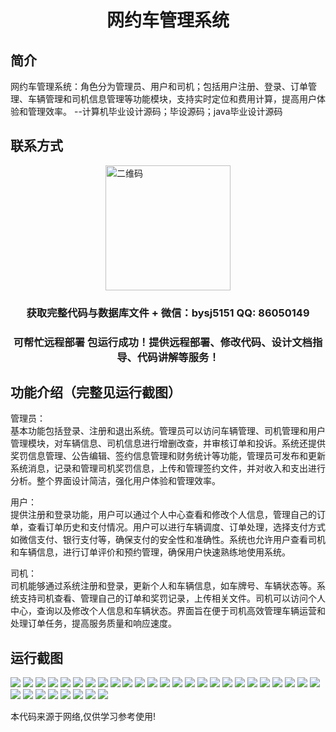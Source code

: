 <p><h1 align="center">网约车管理系统</h1></p>

## 简介
网约车管理系统：角色分为管理员、用户和司机；包括用户注册、登录、订单管理、车辆管理和司机信息管理等功能模块，支持实时定位和费用计算，提高用户体验和管理效率。    --计算机毕业设计源码；毕设源码；java毕业设计源码


## 联系方式
<img src="https://bs-1329754181.cos.ap-shanghai.myqcloud.com/wx.jpg" alt="二维码" style="display: block; margin: 0 auto;" width="200px">
<p><h3 align="center">获取完整代码与数据库文件 + 微信：bysj5151 QQ: 86050149</h3></p>
<p><h3 align="center">可帮忙远程部署 包运行成功！提供远程部署、修改代码、设计文档指导、代码讲解等服务！</h3></p>

## 功能介绍（完整见运行截图）
管理员：   
基本功能包括登录、注册和退出系统。管理员可以访问车辆管理、司机管理和用户管理模块，对车辆信息、司机信息进行增删改查，并审核订单和投诉。系统还提供奖罚信息管理、公告编辑、签约信息管理和财务统计等功能，管理员可发布和更新系统消息，记录和管理司机奖罚信息，上传和管理签约文件，并对收入和支出进行分析。整个界面设计简洁，强化用户体验和管理效率。  

用户：  
提供注册和登录功能，用户可以通过个人中心查看和修改个人信息，管理自己的订单，查看订单历史和支付情况。用户可以进行车辆调度、订单处理，选择支付方式如微信支付、银行支付等，确保支付的安全性和准确性。系统也允许用户查看司机和车辆信息，进行订单评价和预约管理，确保用户快速熟练地使用系统。  

司机：  
司机能够通过系统注册和登录，更新个人和车辆信息，如车牌号、车辆状态等。系统支持司机查看、管理自己的订单和奖罚记录，上传相关文件。司机可以访问个人中心，查询以及修改个人信息和车辆状态。界面旨在便于司机高效管理车辆运营和处理订单任务，提高服务质量和响应速度。


## 运行截图
![](https://bs-1329754181.cos.ap-shanghai.myqcloud.com/ssm/RideHailingManagementSystem/img/001.jpg)
![](https://bs-1329754181.cos.ap-shanghai.myqcloud.com/ssm/RideHailingManagementSystem/img/002.jpg)
![](https://bs-1329754181.cos.ap-shanghai.myqcloud.com/ssm/RideHailingManagementSystem/img/003.jpg)
![](https://bs-1329754181.cos.ap-shanghai.myqcloud.com/ssm/RideHailingManagementSystem/img/004.jpg)
![](https://bs-1329754181.cos.ap-shanghai.myqcloud.com/ssm/RideHailingManagementSystem/img/005.jpg)
![](https://bs-1329754181.cos.ap-shanghai.myqcloud.com/ssm/RideHailingManagementSystem/img/006.jpg)
![](https://bs-1329754181.cos.ap-shanghai.myqcloud.com/ssm/RideHailingManagementSystem/img/007.jpg)
![](https://bs-1329754181.cos.ap-shanghai.myqcloud.com/ssm/RideHailingManagementSystem/img/008.jpg)
![](https://bs-1329754181.cos.ap-shanghai.myqcloud.com/ssm/RideHailingManagementSystem/img/009.jpg)
![](https://bs-1329754181.cos.ap-shanghai.myqcloud.com/ssm/RideHailingManagementSystem/img/010.jpg)
![](https://bs-1329754181.cos.ap-shanghai.myqcloud.com/ssm/RideHailingManagementSystem/img/011.jpg)
![](https://bs-1329754181.cos.ap-shanghai.myqcloud.com/ssm/RideHailingManagementSystem/img/012.jpg)
![](https://bs-1329754181.cos.ap-shanghai.myqcloud.com/ssm/RideHailingManagementSystem/img/013.jpg)
![](https://bs-1329754181.cos.ap-shanghai.myqcloud.com/ssm/RideHailingManagementSystem/img/014.jpg)
![](https://bs-1329754181.cos.ap-shanghai.myqcloud.com/ssm/RideHailingManagementSystem/img/015.jpg)
![](https://bs-1329754181.cos.ap-shanghai.myqcloud.com/ssm/RideHailingManagementSystem/img/016.jpg)
![](https://bs-1329754181.cos.ap-shanghai.myqcloud.com/ssm/RideHailingManagementSystem/img/017.jpg)
![](https://bs-1329754181.cos.ap-shanghai.myqcloud.com/ssm/RideHailingManagementSystem/img/018.jpg)
![](https://bs-1329754181.cos.ap-shanghai.myqcloud.com/ssm/RideHailingManagementSystem/img/019.jpg)
![](https://bs-1329754181.cos.ap-shanghai.myqcloud.com/ssm/RideHailingManagementSystem/img/020.jpg)
![](https://bs-1329754181.cos.ap-shanghai.myqcloud.com/ssm/RideHailingManagementSystem/img/021.jpg)
![](https://bs-1329754181.cos.ap-shanghai.myqcloud.com/ssm/RideHailingManagementSystem/img/022.jpg)
![](https://bs-1329754181.cos.ap-shanghai.myqcloud.com/ssm/RideHailingManagementSystem/img/023.jpg)
![](https://bs-1329754181.cos.ap-shanghai.myqcloud.com/ssm/RideHailingManagementSystem/img/024.jpg)
![](https://bs-1329754181.cos.ap-shanghai.myqcloud.com/ssm/RideHailingManagementSystem/img/025.jpg)
![](https://bs-1329754181.cos.ap-shanghai.myqcloud.com/ssm/RideHailingManagementSystem/img/026.jpg)
![](https://bs-1329754181.cos.ap-shanghai.myqcloud.com/ssm/RideHailingManagementSystem/img/027.jpg)
![](https://bs-1329754181.cos.ap-shanghai.myqcloud.com/ssm/RideHailingManagementSystem/img/028.jpg)
![](https://bs-1329754181.cos.ap-shanghai.myqcloud.com/ssm/RideHailingManagementSystem/img/029.jpg)
![](https://bs-1329754181.cos.ap-shanghai.myqcloud.com/ssm/RideHailingManagementSystem/img/030.jpg)
![](https://bs-1329754181.cos.ap-shanghai.myqcloud.com/ssm/RideHailingManagementSystem/img/031.jpg)
![](https://bs-1329754181.cos.ap-shanghai.myqcloud.com/ssm/RideHailingManagementSystem/img/032.jpg)
![](https://bs-1329754181.cos.ap-shanghai.myqcloud.com/ssm/RideHailingManagementSystem/img/033.jpg)

<p>本代码来源于网络,仅供学习参考使用!</p>
